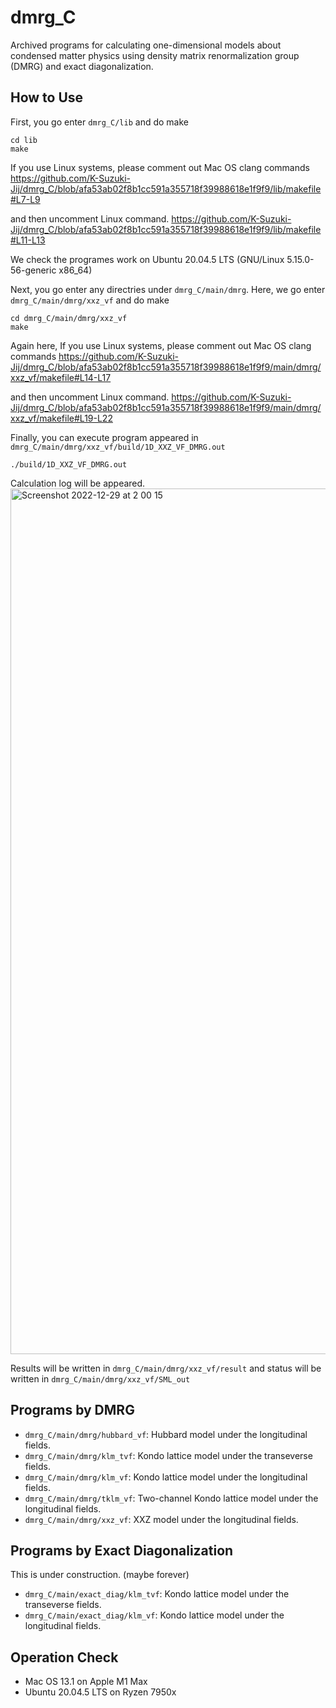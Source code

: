 # dmrg_C

Archived programs for calculating one-dimensional models about condensed matter physics using density matrix renormalization group (DMRG) and exact diagonalization.

## How to Use
First, you go enter `dmrg_C/lib` and do make

```
cd lib
make
```

If you use Linux systems, please comment out Mac OS clang commands 
https://github.com/K-Suzuki-Jij/dmrg_C/blob/afa53ab02f8b1cc591a355718f39988618e1f9f9/lib/makefile#L7-L9

and then uncomment Linux command.
https://github.com/K-Suzuki-Jij/dmrg_C/blob/afa53ab02f8b1cc591a355718f39988618e1f9f9/lib/makefile#L11-L13

We check the programes work on Ubuntu 20.04.5 LTS (GNU/Linux 5.15.0-56-generic x86_64)

Next, you go enter any directries under `dmrg_C/main/dmrg`.
Here, we go enter `dmrg_C/main/dmrg/xxz_vf` and do make

```
cd dmrg_C/main/dmrg/xxz_vf
make
```

Again here, If you use Linux systems, please comment out Mac OS clang commands 
https://github.com/K-Suzuki-Jij/dmrg_C/blob/afa53ab02f8b1cc591a355718f39988618e1f9f9/main/dmrg/xxz_vf/makefile#L14-L17

and then uncomment Linux command.
https://github.com/K-Suzuki-Jij/dmrg_C/blob/afa53ab02f8b1cc591a355718f39988618e1f9f9/main/dmrg/xxz_vf/makefile#L19-L22

Finally, you can execute program appeared in `dmrg_C/main/dmrg/xxz_vf/build/1D_XXZ_VF_DMRG.out`

```
./build/1D_XXZ_VF_DMRG.out
```

Calculation log will be appeared.
<img width="1385" alt="Screenshot 2022-12-29 at 2 00 15" src="https://user-images.githubusercontent.com/78338408/209846779-655dc791-7965-4853-881f-cd38356adac2.png">

Results will be written in `dmrg_C/main/dmrg/xxz_vf/result` and status will be written in `dmrg_C/main/dmrg/xxz_vf/SML_out`

## Programs by DMRG
* `dmrg_C/main/dmrg/hubbard_vf`: Hubbard model under the longitudinal fields.
* `dmrg_C/main/dmrg/klm_tvf`: Kondo lattice model under the transeverse fields.
* `dmrg_C/main/dmrg/klm_vf`: Kondo lattice model under the longitudinal fields.
* `dmrg_C/main/dmrg/tklm_vf`: Two-channel Kondo lattice model under the longitudinal fields.
* `dmrg_C/main/dmrg/xxz_vf`: XXZ model under the longitudinal fields.

## Programs by Exact Diagonalization
This is under construction. (maybe forever)
* `dmrg_C/main/exact_diag/klm_tvf`: Kondo lattice model under the transeverse fields.
* `dmrg_C/main/exact_diag/klm_vf`: Kondo lattice model under the longitudinal fields.

## Operation Check
* Mac OS 13.1 on Apple M1 Max
* Ubuntu 20.04.5 LTS on Ryzen 7950x


